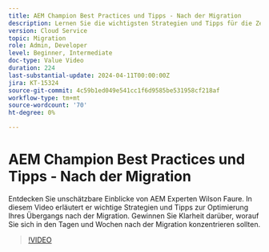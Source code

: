 ```yaml
---
title: AEM Champion Best Practices und Tipps - Nach der Migration
description: Lernen Sie die wichtigsten Strategien und Tipps für die Zeit nach der Migration kennen, um Ihre Umstellung auf AEM as a Cloud Service zu optimieren.
version: Cloud Service
topic: Migration
role: Admin, Developer
level: Beginner, Intermediate
doc-type: Value Video
duration: 224
last-substantial-update: 2024-04-11T00:00:00Z
jira: KT-15324
source-git-commit: 4c59b1ed049e541cc1f6d9585be531958cf218af
workflow-type: tm+mt
source-wordcount: '70'
ht-degree: 0%

---
```



# AEM Champion Best Practices und Tipps - Nach der Migration

Entdecken Sie unschätzbare Einblicke von AEM Experten Wilson Faure. In diesem Video erläutert er wichtige Strategien und Tipps zur Optimierung Ihres Übergangs nach der Migration. Gewinnen Sie Klarheit darüber, worauf Sie sich in den Tagen und Wochen nach der Migration konzentrieren sollten.

>[!VIDEO](https://video.tv.adobe.com/v/3428309/?learn=on)
